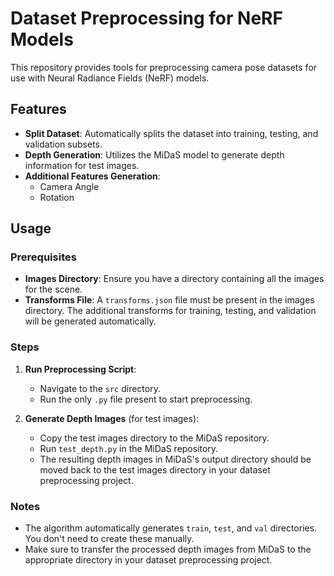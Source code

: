 # Dataset Preprocessing for NeRF Models

This repository provides tools for preprocessing camera pose datasets for use with Neural Radiance Fields (NeRF) models.

## Features

- **Split Dataset**: Automatically splits the dataset into training, testing, and validation subsets.
- **Depth Generation**: Utilizes the MiDaS model to generate depth information for test images.
- **Additional Features Generation**:
  - Camera Angle
  - Rotation

## Usage

### Prerequisites

- **Images Directory**: Ensure you have a directory containing all the images for the scene.
- **Transforms File**: A `transforms.json` file must be present in the images directory. The additional transforms for training, testing, and validation will be generated automatically.

### Steps

1. **Run Preprocessing Script**:
   - Navigate to the `src` directory.
   - Run the only `.py` file present to start preprocessing.

2. **Generate Depth Images** (for test images):
   - Copy the test images directory to the MiDaS repository.
   - Run `test_depth.py` in the MiDaS repository.
   - The resulting depth images in MiDaS's output directory should be moved back to the test images directory in your dataset preprocessing project.

### Notes

- The algorithm automatically generates `train`, `test`, and `val` directories. You don't need to create these manually.
- Make sure to transfer the processed depth images from MiDaS to the appropriate directory in your dataset preprocessing project.
